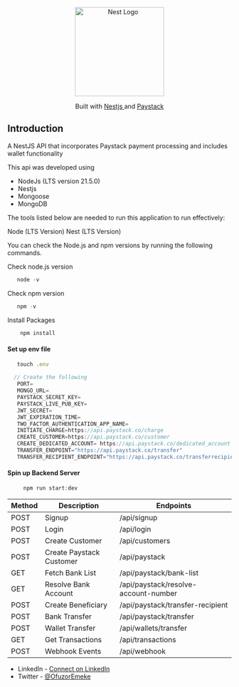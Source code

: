 <p align="center">
  <a href="http://nestjs.com/" target="blank"><img src="https://nestjs.com/img/logo-small.svg" width="200" alt="Nest Logo" /></a>
</p>

[circleci-image]: https://img.shields.io/circleci/build/github/nestjs/nest/master?token=abc123def456
[circleci-url]: https://circleci.com/gh/nestjs/nest

  <p align="center">Built with <a href="http://nestjs.com" target="_blank">Nestjs </a>and  <a href="http://paystack.com" target="_blank">Paystack</a></p>

   

## Introduction
A NestJS API that incorporates Paystack payment processing and includes wallet functionality

This api was developed using

* NodeJs (LTS version 21.5.0)
* Nestjs
* Mongoose 
* MongoDB

The tools listed below are needed to run this application to run effectively:

Node (LTS Version)
Nest (LTS Version)

You can check the Node.js and npm versions by running the following commands.

Check node.js version
```typescript
   node -v
```
Check npm version
```typescript
   npm -v
```
Install Packages 
```typescript
    npm install
```
#### Set up env file
```typescript
   touch .env 
  
  // Create the following
   PORT=
   MONGO_URL=
   PAYSTACK_SECRET_KEY=
   PAYSTACK_LIVE_PUB_KEY=
   JWT_SECRET=   
   JWT_EXPIRATION_TIME=
   TWO_FACTOR_AUTHENTICATION_APP_NAME=
   INITIATE_CHARGE=https://api.paystack.co/charge
   CREATE_CUSTOMER=https://api.paystack.co/customer
   CREATE_DEDICATED_ACCOUNT= https://api.paystack.co/dedicated_account
   TRANSFER_ENDPOINT="https://api.paystack.co/transfer"
   TRANSFER_RECIPIENT_ENDPOINT="https://api.paystack.co/transferrecipient"
```

#### Spin up Backend Server
```typescript
     npm run start:dev 
```



| Method       | Description              | Endpoints                              |
|--------------|--------------------------|----------------------------------------|
| POST         | Signup                   | /api/signup                            |
| POST         | Login                    | /api/login                             |
| POST         | Create Customer          | /api/customers                         |
| POST         | Create Paystack Customer | /api/paystack                          |
| GET          | Fetch Bank List          | /api/paystack/bank-list                |
| GET          | Resolve Bank Account     | /api/paystack/resolve-account-number   |
| POST         | Create Beneficiary       | /api/paystack/transfer-recipient       |
| POST         | Bank Transfer            | /api/paystack/transfer                 |
| POST         | Wallet Transfer          | /api/wallets/transfer                  |
| GET          | Get Transactions         | /api/transactions                      |
| POST         | Webhook Events           | /api/webhook                           |



- LinkedIn - [Connect on LinkedIn](https://www.linkedin.com/in/ofuzor-chukwuemeke-648186204/)
- Twitter - [@OfuzorEmeke](https://twitter.com/OfuzorEmeke)
